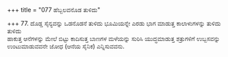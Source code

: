 +++
title = "077 ಹೆಬ್ಬಲವನೊಡ ತುಳಿದು"

+++
77. ದೊಡ್ಡ ಸೈನ್ಯವನ್ನು ಒಡನೊಡನೆ ತುಳಿದು ಭೂಮಿಯನ್ನೇ ಎರಡು ಭಾಗ ಮಾಡುತ್ತ ಕಾಲಾಳುಗಳನ್ನು ತುಳಿದು ತುಳಿದು   
ಹಾಕುತ್ತ ಆನೆಗಳನ್ನು ಮೇಲೆ ಬಿಟ್ಟು ಕಾದಿಸುತ್ತ ಬಾಣಗಳ ಮಳೆಯನ್ನು ಸುರಿಸಿ ಯುದ್ಧಮಾಡುತ್ತ  ಶತ್ರುಗಳಿಗೆ ಉಬ್ಬಸವನ್ನು ಉಂಟುಮಾಡುವವನೇ ಜೋಧ (ಆನೆಯ ಸೈನಿಕ) ಎನ್ನಿಸುವವನು.